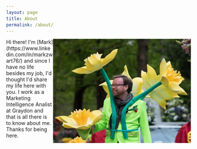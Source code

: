 ```yaml
---
layout: page
title: About
permalink: /about/
---
```


<img src="/_pages/me1.jpg" alt="Me" width="376" height="284" align="right"/>
Hi there! I'm [Mark](https://www.linkedin.com/in/markzwart76/) and since I have no life besides my job, I'd thought I'd share my life here with you. I work as a Marketing Intelligence Analist at Graydon and that is all there is to know about me. Thanks for being here.


